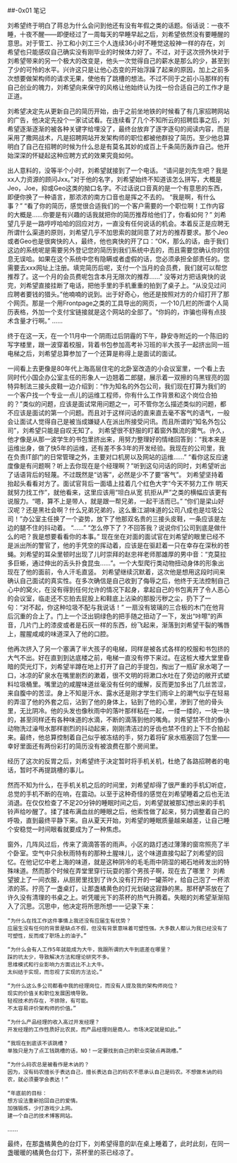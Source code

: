 ##-0x01 笔记

刘希望终于明白了蒋总为什么会问到他还有没有年假之类的话题。俗话说：一夜不睡，十夜不醒——即便经过了一周每天的早睡早起之后，刘希望依然没有要睡醒的意思。对于管工、孙工和小刘工三个人连续36小时不睡觉这般神一样的存在，刘希望也只能感叹自己确实没有刚毕业的时候体力好了。不过，对于这次捞外快对于刘希望带来的另一个极大的改变是，他头一次觉得自己的薪水是那么的少，甚至到了少的可怜的水平。兴许这只是让他心态变的开始浮躁了起来的原因，加上之前多次想要做架构师的请求无果，使他有了跳槽的想法。不过不同于之前小马那样的有自己创业的魄力，刘希望向来保守的风格让他始终认为找一份合适自己的工作才是正道。

刘希望决定先从更新自己的简历开始，由于之前坐地铁的时候看了有几家招聘网站的广告，他决定先投个一家试试看。在连续看了几个不知所云的招聘启事之后，刘希望逐渐逐渐的被各种关键字给埋没了，最终台放弃了逐字逐句的阅读内容，而是采用了撒网战术，凡是招聘网站开发架构师的职位都被他群投了简历。至少他总算明白了自己在招聘的时候为什么总是有莫名其妙的成百上千条简历轰炸自己。他开始深深的怀疑起这种应聘方式的效果究竟如何。

出人意料的，没等半个小时，刘希望就接到了一个电话。
“请问是刘先生吧？我是xx人力资源的顾问Jxx。”对于他的名字，刘希望始终不知道该怎么拼写，大概是Jeo，Joe，抑或Geo这类的拗口名字。不过话说口音真的是一个有意思的东西，即便你换了一种语言，那浓浓的南方口音也是挥之不去的。
“我是啊，有什么事？”
“看了你的简历，感觉很合适我们的一个客户需要的一个职位啊！工作内容的大概是……你要是有兴趣的话我就把你的简历推荐给他们了，你看如何？”
刘希望几乎是一路哼哼哈哈的回应对方，一直没有任何说话的机会。本着反正是应聘无所谓什么渠道的原则，刘希望几乎不加思索的就同意了对方的推荐要求。那个Jeo或者Geo也是很爽快的人，最终，他也爽快的开了口：“OK，那么的话，由于我们这边的系统呢是需要另外登记您的简历到我们系统中去的，而且需要您确认你的信息无误哈。如果在这个系统中您有隐瞒或者虚假的话，您必须承担全部责任的。您需要去xxx网址上注册。填完简历后呢，支付一个当月的会员费，我们就可以帮您推荐了。这一个月的会员费呢包含本月无限次的推荐……”
没等对方把话爽快的说完，刘希望直接挂断了电话，把他手里的手机重重的拍到了桌子上。“从没见过问应聘者要钱的猎头。”他喃喃的说到。出于好奇心，他还是按照对方的介绍打开了那个网页。那是一个用Frontpage之类的工具导出的网页，一个10几栏的所谓个人简历表格，外加一个支付宝链接就是这个网站的全部了。“你妈的，诈骗也得有点技术含量才行啊。”
……

终于在这一天，在一个11月中一个阴雨过后阴霾的下午，静安寺附近的一个陈旧的写字楼里，跟一波穿着校服，背着书包参加高考补习班的半大孩子一起挤出同一班电梯之后，刘希望总算参加了一个还算是称得上是面试的面试。

一间看上去更像是80年代上海高层住宅的北卧室改造的小会议室里，一个看上去同时代小国企办公室主任的形象人一边翘着二郎腿，展示着一双擦的乌黑锃亮的固特异制法三接头皮鞋一边介绍到：“作为知名的外包公司，我们现在打算为我们的一个客户找一个专业一点儿的运维工程师，你有什么工作背景和这个岗位合拍的？”类似的问题，应该是面试常用问题之一，可不管你怎么描述类似的问题，都不应该是面试的第一个问题。而且对于这样问话的直来直去毫不客气的语气，一般会让面试人觉得自己是被当成嫌疑人在派出所接受问讯。而且所谓的“知名外包公司”，刘希望只能是自叹无知了。
刘希望很不舒服的盯着窗外飘流的雾气。许久，他才像是从那一波学生的书包里挤出来，用努力整理好的情绪回答到：“我本来是运维出身，做了快5年的运维，还有差不多3年的开发经验。我现在的公司里，我在负责IT部门的日常管理之外，主要对口机房以及网站的运维……”
“看你这反应速度像是有问题啊？听上去你现在是个经理啊？”听到这句问话的同时，刘希望听出了话语背后的轻蔑。不过既然是“访客”，必然是少不了要“客气”。
刘希望坚持着抬起头看看对方了。面试官背后一面墙上挂着几个红色大字“今天不努力工作 明天就努力找工作”，就他看来，这里应该用“坦白从宽 抗拒从严”之类的横幅应该更有说服力。“嗯，算不上是带人，就是跟一帮兄弟，一起干活而已。”
“你们是梁山好汉呢？还是黑社会啊？什么兄弟兄弟的，这么重江湖味道的公司八成也是垃圾公司！”办公室主任换了一个姿势，放下了他那双名贵的三接头皮鞋，一条应该是左边的腿不住的抖动着。
“……”
“怎么停下了？不回答我？说说你们公司到底是做什么的吧？我是想要看看你的本事。”
现在坐在对面的面试官在刘希望的眼里已经不是派出所的警官了，他的手凭空的挥动着，应该是在驱赶着一只在幸存在深秋的苍蝇。刘希望的耳朵里顿时出现了儿时崇拜的赵忠祥老师那雄厚的男中音：“克莫拉多巨蜥，通过伸出的舌头扑食昆虫……”。一个大型爬行类动物扭动身体的形象出现在了他的面前，令人汗毛直竖。
刘希望继续沉默着，这次他是想用这段时间来确认自己面试的真实性。在多次确信是自己收到了侮辱之后，他终于无法控制自己心中的窝火，在没有得到任何允许的情况下起身，拿起自己的书包离开了令人恶心的会议室，临走还不忘拍去屁股上和鞋底上沾染的那股污秽之尘，扔下了一句：“对不起，你这种垃圾不配与我说话！”
一扇没有玻璃的三合板的木门在他背后沉重的合上了。门上一个泛出铜绿色的把手随之扭动了一下，发出“咔嚓”的声音，几片门上的漆皮或者是石灰一样的东西，纷飞起来，渐落到刘希望干裂的嘴唇上，腥腥咸咸的味道深入了他的口腔。

他再次挤入了另一个塞满了半大孩子的电梯，同样是被各式各样的校服和书包挤的大气不出。好在直到到达底楼之前，电梯一直没有停下来过。在这桩大楼大堂里昏暗的荧光灯下，刘希望半蹲在地上打开了自己的手提包，掏出了一瓶矿泉水喝了一口，冰凉的矿泉水在嘴里剧烈的漱着，很不文明的将漱口水吐在了旁边的敞开式塑料垃圾桶里。嘴里边的咸腥味道丝毫没有任何的缓解，反而更加多出了几丝苦涩，来自腹中的苦涩。身上不知是汗水、露水还是刚才学生们雨伞上的潮气似乎在轻易的弄湿了他的外套之后，沾到了他的身体上，钻到了他的心里，渗到了他的骨头里，无比阴冷。他的头发也像秋雨中的落叶那样粘在一起，一缕一缕的，一块一块的，甚至同样还有各种味道的水滴，不断的滴落到他的嘴角。刘希望禁不住的像小动物洗过澡甩水那样剧烈的抖动起来，刚刚清洁过的牙齿也禁不住的上下不合拍起来。最终，他总算控制着自己似乎被冻结的手，努力着将矿泉水瓶塞回了包里——幸好里面还有两份彩打的简历没有被浪费在那个房间里。

经历了这次的反胃之后，刘希望终于决定暂时将手机关机，杜绝了各路招聘者的电话，暂时不再提跳槽的事儿。

然而不知为什么，在手机关机之后的时间里，刘希望却得了很严重的手机幻听症，总觉的手机不断的在响，在震动。以至于这种奇怪的感觉在刘希望睡着之后也无法消退。在仅仅检查了不足20分钟的睡眠时间之后，刘希望就被那幻想出来的手机铃声给吵醒了。揉了揉布满血丝的睡眼之后，他索性做了起来，努力调整着自己的呼吸，直到最终平静下来。自从夏天开始，刘希望的睡眠质量越来越差，让自己睡个安稳觉一时间眼看就要成为了一种焦虑。

窗外，几阵风过后，传来了滴滴答答的雨声。小区的路灯透过薄薄的窗帘照亮了半个卧室。空气中只余秋雨特有的那种土腥味儿，这个味道直接勾起了刘希望的回忆。在他记忆中老上海的味道，就是这种阴冷的毛毛雨中阴湿的褐石地砖发出的特殊味道。然而那个时候在弄堂里穿行玩耍的那个男孩子啊，现在去了哪里？
刘希望披上了一间衣服，从厨房里找到了许久没有打开的一罐茶叶，给自己泡了一杯浓浓的茶。拧亮了一盏桌灯，让那盏橘黄色的灯光划破这寂静的黑。那杯酽茶放在了许久没有清理的书桌之上。听凭暖光下的茶杯的热气升腾着。失眠的刘希望渐渐陷入了沉思。沉思中，他决定将所思所想一一记录下来：

	“为什么在找工作这件事情上我还没有应届生有优势？
	应届生没有任何的背景是缺点不假，但没有背景意味着可塑性强。大多数人都认为我已经没有了可塑性，反而成了职场上的油子。”

	“为什么会有人工作5年就能成为大牛，我跟所谓的大牛到底差在哪里？
	踩的坑太少，导致解决方法和理论研究不多。
	思维模式和行业影响力方面远比不上大牛。
	太纠结于实现，而忽视了实现的方法论。”

	“为什么这么多公司都看中我的经理岗位，而没有人提及我的架构师岗位？
	现实的价值关和职位发展困境导致。
	轻视技术的存在，不排除，有可能。
	不太容易评价架构师的价值。”

	“为什么产品经理的收入高过开发经理？
	开发经理的工作性质好比农民，而产品经理则是商人。市场决定就是如此。”

	“我现在到底该不该跳槽？
	单独只是为了点工钱跳槽的话，NO！一定要找到自己的职业突破点再跳槽。”

	“为什么码农总是被看作是木讷的？
	因为，没有码农擅长于表达自己，擅长表达自己的码农不愿承认自己是码农。不想做木讷的码农，就必须要学会表达！”

	“年底前的目标：
	想方设法重新拾回自己的爱情。
	加强锻炼，少打游戏少上网。
	建一个自己的技术博客网站。

……

最终，在那盏橘黄色的台灯下，刘希望得意的趴在桌上睡着了，此时此刻，在同一盏暖暖的橘黄色台灯下，茶杯里的茶已经凉了。
